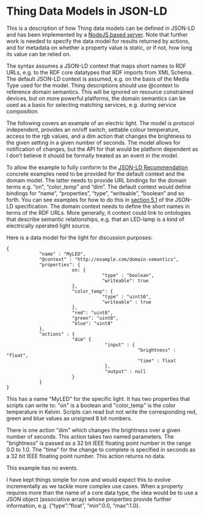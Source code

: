# Thing Data Models in JSON-LD

This is a description of how Thing data models can be defined in JSON-LD and has been implemented by a [NodeJS based server](https://github.com/w3c/web-of-things-framework). Note that further work is needed to specify the data model for results returned by actions, and for metadata on whether a property value is static, or if not, how long its value can be relied on. 

The syntax assumes a JSON-LD context that maps short names to RDF URLs, e.g. to the RDF core datatypes that RDF imports from XML Schema. The default JSON-LD context is assumed, e.g. on the basis of the Media Type used for the model.  Thing descriptions should use @context to reference domain semantics. This will be ignored on resource constrained devices, but on more powerful platforms, the domain semantics can be used as a basis for selecting matching services, e.g. during service composition.

The following covers an example of an electric light. The model is protocol independent, provides an on/off switch, settable colour temperature, access to the rgb values, and a dim action that changes the brightness to the given setting in a given number of seconds.  The model allows for notification of changes, but the API for that would be platform dependent as I don’t believe it should be formally treated as an event in the model.

To allow the example to fully conform to the [JSON-LD Recommendation](http://www.w3.org/TR/json-ld/) concrete examples need to be provided for the default context and the domain model. The latter needs to provide URL bindings for the domain terms e.g. “on”, “color_temp” and “dim”. The default context would define bindings for “name”, “properties”, “type”, “writeable”, “boolean” and so forth. You can see examples for how to do this in [section 5.1](http://www.w3.org/TR/json-ld/#the-context) of the JSON-LD specification. The domain context needs to define the short names in terms of the RDF URLs. More generally, it context could link to ontologies that describe semantic relationships, e.g. that an LED-lamp is a kind of electrically operated light source.

Here is a data model for the light for discussion purposes:

```
{
            "name" : "MyLED",
            "@context" : "http://example.com/domain-semantics",
            "properties": {
                        on: {
                                   "type" : "boolean",
                                   "writeable": true
                        },
                        "color_temp": {
                                   "type" : "uint16",
                                   "writeable" : true
                        },
                        "red": "uint8",
                        "green": "uint8",
                        "blue": "uint8"
            },
            "actions" : {
                        "dim" {
                                    "input" : {
                                                "brightness" : "float",
                                                "time" : float
                                    },
                                    "output" : null
                        }
            }
}
```

This has a name "MyLED" for the specific light.  It has two properties that scripts can write to: "on" is a boolean and "color_temp" is the color temperature in Kelvin. Scripts can read but not write the corresponding red, green and blue values as unsigned 8 bit numbers.

There is one action "dim" which changes the brightness over a given number of seconds. This action takes two named parameters. The "brightness" is passed as a 32 bit IEEE floating point number in the range 0.0 to 1.0.  The "time" for the change to complete is specified in seconds as a 32 bit IEEE floating point number. This action returns no data.

This example has no events.

I have kept things simple for now and would expect this to evolve incrementally as we tackle more complex use cases. When a property requires more than the name of a core data type, the idea would be to use a JSON object (associative array) whose properties provide further information, e.g. {“type”:”float”, “min”:0.0, “max”:1.0}.
